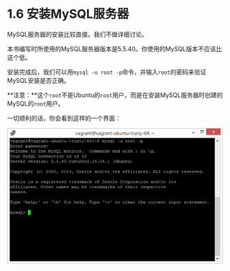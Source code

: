 # 1.6 安装MySQL服务器

MySQL服务器的安装比较直接。我们不做详细讨论。

本书编写时所使用的MySQL服务器版本是5.5.40。你使用的MySQL版本不应该比这个低。

安装完成后，我们可以用`mysql -u root -p`命令，并输入`root`的密码来验证MySQL安装是否正确。

**注意：**这个`root`不是Ubuntu的`root`用户，而是在安装MySQL服务器时创建的MySQL的`root`用户。

一切顺利的话，你会看到这样的一个界面：

![](img/1.6-1.png)

